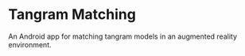 # Tangram Matching
An Android app for matching tangram models in an augmented reality environment.

